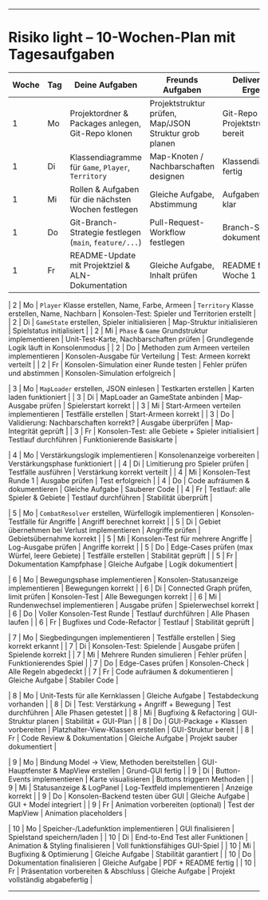 
---

# **Risiko light – 10-Wochen-Plan mit Tagesaufgaben**

| Woche | Tag | Deine Aufgaben                                         | Freunds Aufgaben                                      | Deliverables / Ergebnis           |
| ----- | --- | ------------------------------------------------------ | ----------------------------------------------------- | --------------------------------- |
| 1     | Mo  | Projektordner & Packages anlegen, Git-Repo klonen      | Projektstruktur prüfen, Map/JSON Struktur grob planen | Git-Repo + Projektstruktur bereit |
| 1     | Di  | Klassendiagramme für `Game`, `Player`, `Territory`     | Map-Knoten / Nachbarschaften designen                 | Klassendiagramme fertig           |
| 1     | Mi  | Rollen & Aufgaben für die nächsten Wochen festlegen    | Gleiche Aufgabe, Abstimmung                           | Aufgabenverteilung klar           |
| 1     | Do  | Git-Branch-Strategie festlegen (`main`, `feature/...`) | Pull-Request-Workflow festlegen                       | Branch-Strategie dokumentiert     |
| 1     | Fr  | README-Update mit Projektziel & ALN-Dokumentation      | Gleiche Aufgabe, Inhalt prüfen                        | README final für Woche 1          |

| 2 | Mo | `Player` Klasse erstellen, Name, Farbe, Armeen | `Territory` Klasse erstellen, Name, Nachbarn | Konsolen-Test: Spieler und Territorien erstellt |
| 2 | Di | `GameState` erstellen, Spieler initialisieren | Map-Struktur initialisieren | Spielstatus initialisiert |
| 2 | Mi | `Phase` & `Game` Grundstruktur implementieren | Unit-Test-Karte, Nachbarschaften prüfen | Grundlegende Logik läuft in Konsolenmodus |
| 2 | Do | Methoden zum Armeen verteilen implementieren | Konsolen-Ausgabe für Verteilung | Test: Armeen korrekt verteilt |
| 2 | Fr | Konsolen-Simulation einer Runde testen | Fehler prüfen und abstimmen | Konsolen-Simulation erfolgreich |

| 3 | Mo | `MapLoader` erstellen, JSON einlesen | Testkarten erstellen | Karten laden funktioniert |
| 3 | Di | MapLoader an GameState anbinden | Map-Ausgabe prüfen | Spielerstart korrekt |
| 3 | Mi | Start-Armeen verteilen implementieren | Testfälle erstellen | Start-Armeen korrekt |
| 3 | Do | Validierung: Nachbarschaften korrekt? | Ausgabe überprüfen | Map-Integrität geprüft |
| 3 | Fr | Konsolen-Test: alle Gebiete + Spieler initialisiert | Testlauf durchführen | Funktionierende Basiskarte |

| 4 | Mo | Verstärkungslogik implementieren | Konsolenanzeige vorbereiten | Verstärkungsphase funktioniert |
| 4 | Di | Limitierung pro Spieler prüfen | Testfälle ausführen | Verstärkung korrekt verteilt |
| 4 | Mi | Konsolen-Test Runde 1 | Ausgabe prüfen | Test erfolgreich |
| 4 | Do | Code aufräumen & dokumentieren | Gleiche Aufgabe | Sauberer Code |
| 4 | Fr | Testlauf: alle Spieler & Gebiete | Testlauf durchführen | Stabilität überprüft |

| 5 | Mo | `CombatResolver` erstellen, Würfellogik implementieren | Konsolen-Testfälle für Angriffe | Angriff berechnet korrekt |
| 5 | Di | Gebiet übernehmen bei Verlust implementieren | Angriffe prüfen | Gebietsübernahme korrekt |
| 5 | Mi | Konsolen-Test für mehrere Angriffe | Log-Ausgabe prüfen | Angriffe korrekt |
| 5 | Do | Edge-Cases prüfen (max Würfel, leere Gebiete) | Testfälle erstellen | Stabilität geprüft |
| 5 | Fr | Dokumentation Kampfphase | Gleiche Aufgabe | Logik dokumentiert |

| 6 | Mo | Bewegungsphase implementieren | Konsolen-Statusanzeige implementieren | Bewegungen korrekt |
| 6 | Di | Connected Graph prüfen, limit prüfen | Konsolen-Test | Alle Bewegungen korrekt |
| 6 | Mi | Rundenwechsel implementieren | Ausgabe prüfen | Spielerwechsel korrekt |
| 6 | Do | Voller Konsolen-Test Runde | Testlauf durchführen | Alle Phasen laufen |
| 6 | Fr | Bugfixes und Code-Refactor | Testlauf | Stabilität geprüft |

| 7 | Mo | Siegbedingungen implementieren | Testfälle erstellen | Sieg korrekt erkannt |
| 7 | Di | Konsolen-Test: Spielende | Ausgabe prüfen | Spielende korrekt |
| 7 | Mi | Mehrere Runden simulieren | Fehler prüfen | Funktionierendes Spiel |
| 7 | Do | Edge-Cases prüfen | Konsolen-Check | Alle Regeln abgedeckt |
| 7 | Fr | Code aufräumen & dokumentieren | Gleiche Aufgabe | Stabiler Code |

| 8 | Mo | Unit-Tests für alle Kernklassen | Gleiche Aufgabe | Testabdeckung vorhanden |
| 8 | Di | Test: Verstärkung + Angriff + Bewegung | Test durchführen | Alle Phasen getestet |
| 8 | Mi | Bugfixing & Refactoring | GUI-Struktur planen | Stabilität + GUI-Plan |
| 8 | Do | GUI-Package + Klassen vorbereiten | Platzhalter-View-Klassen erstellen | GUI-Struktur bereit |
| 8 | Fr | Code Review & Dokumentation | Gleiche Aufgabe | Projekt sauber dokumentiert |

| 9 | Mo | Bindung Model → View, Methoden bereitstellen | GUI-Hauptfenster & MapView erstellen | Grund-GUI fertig |
| 9 | Di | Button-Events implementieren | Karte visualisieren | Buttons triggern Methoden |
| 9 | Mi | Statusanzeige & LogPanel | Log-Textfeld implementieren | Anzeige korrekt |
| 9 | Do | Konsolen-Backend testen über GUI | Gleiche Aufgabe | GUI + Model integriert |
| 9 | Fr | Animation vorbereiten (optional) | Test der MapView | Animation placeholders |

| 10 | Mo | Speicher-/Ladefunktion implementieren | GUI finalisieren | Spielstand speichern/laden |
| 10 | Di | End-to-End Test aller Funktionen | Animation & Styling finalisieren | Voll funktionsfähiges GUI-Spiel |
| 10 | Mi | Bugfixing & Optimierung | Gleiche Aufgabe | Stabilität garantiert |
| 10 | Do | Dokumentation finalisieren | Gleiche Aufgabe | PDF + README fertig |
| 10 | Fr | Präsentation vorbereiten & Abschluss | Gleiche Aufgabe | Projekt vollständig abgabefertig |

---



